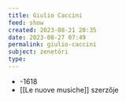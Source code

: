 ```yaml
---
title: Giulio Caccini
feed: show
created: 2023-08-21 20:35
date: 2023-08-27 07:49
permalink: giulio-caccini
subject: zenetöri
type: 
---
```


- -1618
- [[Le nuove musiche]] szerzője